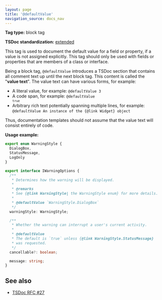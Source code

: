 ```yaml
---
layout: page
title: '@defaultValue'
navigation_source: docs_nav
---
```


**Tag type:** block tag

**TSDoc standardization:** [extended](
https://github.com/microsoft/tsdoc/blob/master/tsdoc/src/details/Standardization.ts)

This tag is used to document the default value for a field or property, if a value is not assigned explicitly.
This tag should only be used with fields or properties that are members of a class or interface.

Being a block tag, `@defaultValue` introduces a TSDoc section that contains all comment text up until the
next block tag.  This content is called the "**value text**".  The value text can have various forms, for example:

- A literal value, for example: `@defaultValue 3`
- A code span, for example: <code>@defaultValue `true`</code>
- Arbitrary rich text potentially spanning multiple lines,
  for example: <br/> `@defaultValue An instance of the {@link Widget} object`

Thus, documentation templates should not assume that the value text will consist entirely of code.

**Usage example:**

```ts
export enum WarningStyle {
  DialogBox,
  StatusMessage,
  LogOnly
}

export interface IWarningOptions {
  /**
   * Determines how the warning will be displayed.
   *
   * @remarks
   * See {@link WarningStyle| the WarningStyle enum} for more details.
   *
   * @defaultValue `WarningStyle.DialogBox`
   */
  warningStyle: WarningStyle;

  /**
   * Whether the warning can interrupt a user's current activity.
   *
   * @defaultValue
   * The default is `true` unless {@link WarningStyle.StatusMessage}
   * was requested.
   */
  cancellable?: boolean;

  message: string;
}
```

## See also

- [TSDoc RFC #27](https://github.com/microsoft/tsdoc/issues/27)
